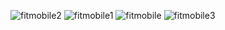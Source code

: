 ![fitmobile2](https://github.com/user-attachments/assets/8a79d112-a0fa-4499-8e5e-0e4617f25787)
![fitmobile1](https://github.com/user-attachments/assets/6fc992db-06fe-4d31-815b-f90f28d99b30)
![fitmobile](https://github.com/user-attachments/assets/364349b1-85fa-4c78-929e-bf6290fb6159)
![fitmobile3](https://github.com/user-attachments/assets/535d8b21-a8b3-4c54-b083-1aef8f781617)
